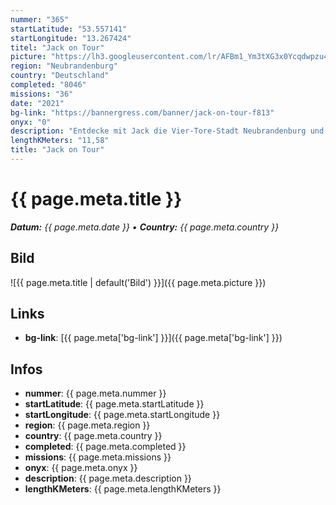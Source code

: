 ```yaml
---
nummer: "365"
startLatitude: "53.557141"
startLongitude: "13.267424"
titel: "Jack on Tour"
picture: "https://lh3.googleusercontent.com/lr/AFBm1_Ym3tXG3x0Ycqdwpzu4TLoZh3fEoQryIkrzv4IVlXgoj0PxWdiIZxwQEPf2C9q-iAoaE1UUzk8CAn0G-3dYbXtngO-Mubdn0bkfXbevdUcF2CdXBgSna1HVKIkuzUyZN5Hc4oddlYreS4z9BFmf0lSAhY-7inFBTNZa8KoXOhokseYMuk8uuP1JtZgWnaEZYZTx-ourFD9KInx5k3glCQaWaGLFeYnRPRKSUPPTZiIa02N_mqx5ZEfwmpmrShiE9keSsmV0kvdZHxyRYwUOWMXNRjTSryBSAf_K6F1seevUncYVRuuCC_Efr_aQkuuUl_U0E4PlWF6bES2-xmrOXlzbVghdpggeDwgF5juX2FaWHO1X3Gvh3wVJgAgWwKtj01Qk0muNSzsdUTVGZICC0m7r8jZxrjwCBYaMR0nEWn34TPWDgRHq_q_dSCYcMkqhxGCAAVmPZHtWGcQUNG3gaiTLWj1Y6tOmwtStn1tSHY9jqZuqMdOaLG-x1aZYWrA_XIuGMVSnZ4gBFbUUXk49NluekGTVKY8Kjgh03GWtIpaQ_7-nM6SJC-wz13In3ph73I2vpAZwfwEtQtQQon1Cw_XgEEPYwZTHaetmd6wQb2idjgmP6HNDhSFpSXtj9j4499dnRr_-X85o1rlsOHD8q-qYRnt5sGuKeE2r1j-0z7mSSzx3jtsaw4CSPAF-Ql2j0QVb0mFnSrMCckWs99Jt8piBoGFhELcun_f4Dlk6PzD_SnpuzK8cgKzn7HexKh9dUrm_GAYzwltP__7iIBoJD6elNhdszX8RlPn0occ6yKMz5wYzOOL6kCOpJ76fD7GrWw3vcUQSvRwGdnWP8-5ow2xKH0tD6OBEoojn"
region: "Neubrandenburg"
country: "Deutschland"
completed: "8046"
missions: "36"
date: "2021"
bg-link: "https://bannergress.com/banner/jack-on-tour-f813"
onyx: "0"
description: "Entdecke mit Jack die Vier-Tore-Stadt Neubrandenburg und beginne die Tour am Rathaus. Diese Tour wird dich durch die komplette Innenstadt führen und endet am Bahnhof.\n\nBanner geht am 31.12.2021 offline"
lengthKMeters: "11,58"
title: "Jack on Tour"
---
```


# {{ page.meta.title }}
_**Datum:** {{ page.meta.date }} • **Country:** {{ page.meta.country }}_

## Bild
![{{ page.meta.title | default('Bild') }}]({{ page.meta.picture }})

## Links
- **bg-link**: [{{ page.meta['bg-link'] }}]({{ page.meta['bg-link'] }})

## Infos
- **nummer**: {{ page.meta.nummer }}
- **startLatitude**: {{ page.meta.startLatitude }}
- **startLongitude**: {{ page.meta.startLongitude }}
- **region**: {{ page.meta.region }}
- **country**: {{ page.meta.country }}
- **completed**: {{ page.meta.completed }}
- **missions**: {{ page.meta.missions }}
- **onyx**: {{ page.meta.onyx }}
- **description**: {{ page.meta.description }}
- **lengthKMeters**: {{ page.meta.lengthKMeters }}

